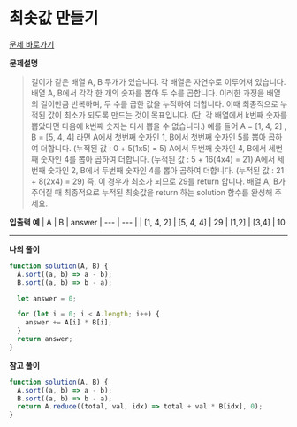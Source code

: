# 최솟값 만들기

[문제 바로가기](https://school.programmers.co.kr/learn/courses/30/lessons/12941)

**문제설명**

> 길이가 같은 배열 A, B 두개가 있습니다. 각 배열은 자연수로 이루어져 있습니다.
> 배열 A, B에서 각각 한 개의 숫자를 뽑아 두 수를 곱합니다. 이러한 과정을 배열의 길이만큼 반복하며, 두 수를 곱한 값을 누적하여 더합니다. 이때 최종적으로 누적된 값이 최소가 되도록 만드는 것이 목표입니다. (단, 각 배열에서 k번째 숫자를 뽑았다면 다음에 k번째 숫자는 다시 뽑을 수 없습니다.)
> 예를 들어 A = [1, 4, 2] , B = [5, 4, 4] 라면
> A에서 첫번째 숫자인 1, B에서 첫번째 숫자인 5를 뽑아 곱하여 더합니다. (누적된 값 : 0 + 5(1x5) = 5)
> A에서 두번째 숫자인 4, B에서 세번째 숫자인 4를 뽑아 곱하여 더합니다. (누적된 값 : 5 + 16(4x4) = 21)
> A에서 세번째 숫자인 2, B에서 두번째 숫자인 4를 뽑아 곱하여 더합니다. (누적된 값 : 21 + 8(2x4) = 29)
> 즉, 이 경우가 최소가 되므로 29를 return 합니다.
> 배열 A, B가 주어질 때 최종적으로 누적된 최솟값을 return 하는 solution 함수를 완성해 주세요.

**입출력 예**
| A | B | answer
| --- | --- |
| [1, 4, 2] | [5, 4, 4] | 29
| [1,2] | [3,4] | 10

---

**나의 풀이**

```javascript
function solution(A, B) {
  A.sort((a, b) => a - b);
  B.sort((a, b) => b - a);

  let answer = 0;

  for (let i = 0; i < A.length; i++) {
    answer += A[i] * B[i];
  }
  return answer;
}
```

**참고 풀이**

```javascript
function solution(A, B) {
  A.sort((a, b) => a - b);
  B.sort((a, b) => b - a);
  return A.reduce((total, val, idx) => total + val * B[idx], 0);
}
```
